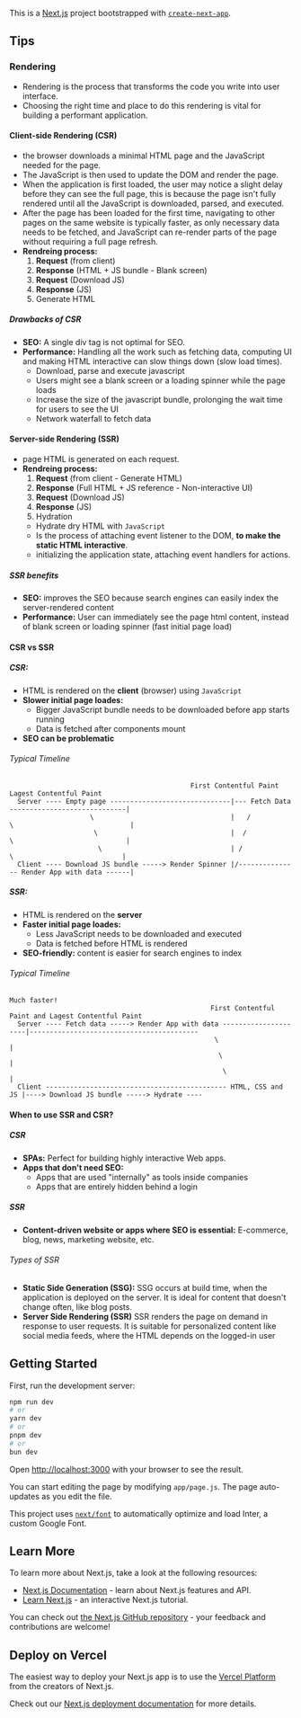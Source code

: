 This is a [Next.js](https://nextjs.org/) project bootstrapped with [`create-next-app`](https://github.com/vercel/next.js/tree/canary/packages/create-next-app).

## Tips

### Rendering

- Rendering is the process that transforms the code you write into user interface.
- Choosing the right time and place to do this rendering is vital for building a performant application.

#### Client-side Rendering (CSR)

- the browser downloads a minimal HTML page and the JavaScript needed for the page.
- The JavaScript is then used to update the DOM and render the page.
- When the application is first loaded, the user may notice a slight delay before they can see the full page, this is because the page isn't fully rendered until all the JavaScript is downloaded, parsed, and executed.
- After the page has been loaded for the first time, navigating to other pages on the same website is typically faster, as only necessary data needs to be fetched, and JavaScript can re-render parts of the page without requiring a full page refresh.
- **Rendreing process:**
  1. **Request** (from client)
  2. **Response** (HTML + JS bundle - Blank screen)
  3. **Request** (Download JS)
  4. **Response** (JS)
  5. Generate HTML

##### Drawbacks of CSR

- **SEO:** A single div tag is not optimal for SEO.
- **Performance:** Handling all the work such as fetching data, computing UI and making HTML interactive can slow things down (slow load times).
  - Download, parse and execute javascript
  - Users might see a blank screen or a loading spinner while the page loads
  - Increase the size of the javascript bundle, prolonging the wait time for users to see the UI
  - Network waterfall to fetch data

#### Server-side Rendering (SSR)

- page HTML is generated on each request.
- **Rendreing process:**
  1. **Request** (from client - Generate HTML)
  2. **Response** (Full HTML + JS reference - Non-interactive UI)
  3. **Request** (Download JS)
  4. **Response** (JS)
  5. Hydration
    - Hydrate dry HTML with `JavaScript`
    - Is the process of attaching event listener to the DOM, **to make the static HTML interactive**.
    - initializing the application state, attaching event handlers for actions.

##### SSR benefits

- **SEO:** improves the SEO because search engines can easily index the server-rendered content
- **Performance:** User can immediately see the page html content, instead of blank screen or loading spinner (fast initial page load)

#### CSR vs SSR

##### CSR:

- HTML is rendered on the **client** (browser) using `JavaScript`
- **Slower initial page loades:**
  - Bigger JavaScript bundle needs to be downloaded before app starts running
  - Data is fetched after components mount
- **SEO can be problematic**

###### Typical Timeline

```
                                             First Contentful Paint                      Lagest Contentful Paint
  Server ---- Empty page ------------------------------|--- Fetch Data -----------------------------|
                    \                                  |   /          \                             |
                     \                                 |  /            \                            |
                      \                                | /              \                           |
  Client ---- Download JS bundle -----> Render Spinner |/--------------- Render App with data ------|
```

##### SSR:

- HTML is rendered on the **server**
- **Faster initial page loades:**
  - Less JavaScript needs to be downloaded and executed
  - Data is fetched before HTML is rendered
- **SEO-friendly:** content is easier for search engines to index

###### Typical Timeline

```
Much faster!
                                                  First Contentful Paint and Lagest Contentful Paint
  Server ---- Fetch data -----> Render App with data ---------------------|------------------------------------------
                                                   \                      |
                                                    \                     |
                                                     \                    |
  Client --------------------------------------------- HTML, CSS and JS |----> Download JS bundle -----> Hydrate ----
```

#### When to use SSR and CSR?

##### CSR

- **SPAs:** Perfect for building highly interactive Web apps.
- **Apps that don't need SEO:**
  - Apps that are used "internally" as tools inside companies
  - Apps that are entirely hidden behind a login

##### SSR

- **Content-driven website or apps where SEO is essential:** E-commerce, blog, news, marketing website, etc.

###### Types of SSR

- **Static Side Generation (SSG):** SSG occurs at build time, when the application is deployed on the server. It is ideal for content that doesn't change often, like blog posts.
- **Server Side Rendering (SSR)** SSR renders the page on demand in response to user requests. It is suitable for personalized content like social media feeds, where the HTML depends on the logged-in user

## Getting Started

First, run the development server:

```bash
npm run dev
# or
yarn dev
# or
pnpm dev
# or
bun dev
```

Open [http://localhost:3000](http://localhost:3000) with your browser to see the result.

You can start editing the page by modifying `app/page.js`. The page auto-updates as you edit the file.

This project uses [`next/font`](https://nextjs.org/docs/basic-features/font-optimization) to automatically optimize and load Inter, a custom Google Font.

## Learn More

To learn more about Next.js, take a look at the following resources:

- [Next.js Documentation](https://nextjs.org/docs) - learn about Next.js features and API.
- [Learn Next.js](https://nextjs.org/learn) - an interactive Next.js tutorial.

You can check out [the Next.js GitHub repository](https://github.com/vercel/next.js/) - your feedback and contributions are welcome!

## Deploy on Vercel

The easiest way to deploy your Next.js app is to use the [Vercel Platform](https://vercel.com/new?utm_medium=default-template&filter=next.js&utm_source=create-next-app&utm_campaign=create-next-app-readme) from the creators of Next.js.

Check out our [Next.js deployment documentation](https://nextjs.org/docs/deployment) for more details.
